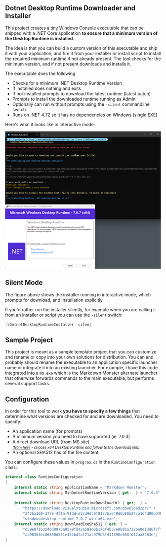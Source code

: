 Dotnet Desktop Runtime Downloader and Installer
-----------------------------------------------

This project creates a tiny Windows Console executable that can be shipped with a .NET Core application **to ensure that a minimum version of the Desktop Runtime is installed**. 

The idea is that you can build a custom version of this executable and ship it with your application, and fire it from your installer or install script to install the required minimum runtime if not already present. The tool checks for the minimum version, and if not present downloads and installs it.

The executable does the following:

* Checks for a minimum .NET Desktop Runtime Version
* If installed does nothing and exits
* If not installed prompts to download the latest runtime (latest patch)
* Prompts to install the downloaded runtime running as Admin
* Optionally can run without prompts using the `-silent` commandline switch
* Runs on .NET 4.72 so it has no dependencies on Windows (single EXE)

Here's what it looks like in interactive mode:

![Dotnet Desktop Runtime Installer](ScreenShot.png)

## Silent Mode
The figure above shows the installer running in interactive mode, which prompts for download, and installation explicitly. 

If you'd rather run the installer silently, for example when you are calling it from an installer or script you can use the `-silent` switch:

```ps
.\DotnetDesktopRuntimeInstaller -silent
```

## Sample Project
This project is meant as a sample template project that you can customize and rename or copy into your own solutions for distribution. You can and probably should rename the executable to an application specific launcher name or integrate it into an existing launcher. For example, I have this code integrated into a `mm.exe` which is the Markdown Monster alternate launcher that otherwise forwards commands to the main executable, but performs several support tasks.

## Configuration
In order for this tool to work **you have to specify a few things** that determine what versions are checked for and are downloaded. You need to specify:


* An application name (for prompts)
* A minimum version you need to have supported (ie. 7.0.3)
* A direct download URL (from MS site)  
<small><i>([from here](https://dotnet.microsoft.com/en-us/download/dotnet/7.0) - choose x64 Desktop Runtime and follow to the download link)</i></small>
* An optional SHA512 has of the file content

You can configure these values in `program.cs` in the `RuntimeConfiguration` class:

```csharp
internal class RuntimeConfiguration
{
    internal static string ApplicationName = "Markdown Monster";
    internal static string MinDotnetRuntimeVersion { get;  } = "7.0.3";
    
    internal static string DesktopRuntimeDownloadUrl { get;  } =
        "https://download.visualstudio.microsoft.com/download/pr/" +
        "342ba160-3776-4ffa-91dd-e3cd9dc0f817/ba649d6b80b27ca164d80bd488cdb51f/" +
        "windowsdesktop-runtime-7.0.7-win-x64.exe";
    internal static string DownloadExeSha512 { get; } =
        "d59e8716324bd8973a95a9fd42a58ad0b176f4b37e8b8ba732be0e13d6f7ffdea79a52" +
        "aa98363ec86860d551e124bdfaf71ac979b8f41f398e668fd12aa8483e";
}
```
